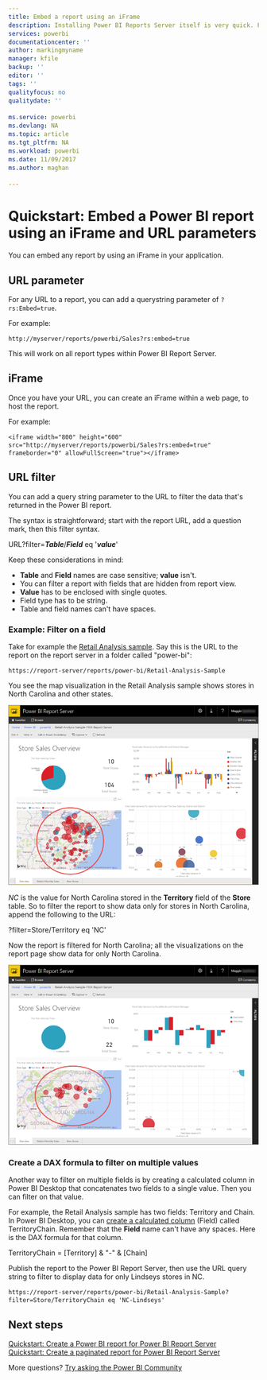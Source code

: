```yaml
---
title: Embed a report using an iFrame
description: Installing Power BI Reports Server itself is very quick. From downloading, to installing and configuring, you should be up and running within a few minutes.
services: powerbi
documentationcenter: ''
author: markingmyname
manager: kfile
backup: ''
editor: ''
tags: ''
qualityfocus: no
qualitydate: ''

ms.service: powerbi
ms.devlang: NA
ms.topic: article
ms.tgt_pltfrm: NA
ms.workload: powerbi
ms.date: 11/09/2017
ms.author: maghan

---
```

# Quickstart: Embed a Power BI report using an iFrame and URL parameters

You can embed any report by using an iFrame in your application. 

## URL parameter

For any URL to a report, you can add a querystring parameter of `?rs:Embed=true`.

For example:

```
http://myserver/reports/powerbi/Sales?rs:embed=true
```

This will work on all report types within Power BI Report Server.

## iFrame

Once you have your URL, you can create an iFrame within a web page, to host the report.

For example:

```
<iframe width="800" height="600" src="http://myserver/reports/powerbi/Sales?rs:embed=true" frameborder="0" allowFullScreen="true"></iframe>
```

## URL filter

You can add a query string parameter to the URL to filter the data that's returned in the Power BI report.

The syntax is straightforward; start with the report URL, add a question mark, then this filter syntax.

URL?filter=***Table***/***Field*** eq '***value***'

Keep these considerations in mind:

- **Table** and **Field** names are case sensitive; **value** isn't.
- You can filter a report with fields that are hidden from report view.
- **Value** has to be enclosed with single quotes.
- Field type has to be string.
- Table and field names can't have spaces.

###  Example: Filter on a field

Take for example the [Retail Analysis sample](../sample-datasets.md). Say this is the URL to the report on the report server in a folder called "power-bi":

```
https://report-server/reports/power-bi/Retail-Analysis-Sample
```

You see the map visualization in the Retail Analysis sample shows stores in North Carolina and other states.

![Retail Analysis sample map visualization](media/quickstart-embed/report-server-retail-analysis-sample-map.png)

*NC* is the value for North Carolina stored in the **Territory** field of the **Store** table. So to filter the report to show data only for stores in North Carolina, append the following to the URL:

?filter=Store/Territory eq 'NC'

Now the report is filtered for North Carolina; all the visualizations on the report page show data for only North Carolina.

![Retail Analysis sample filtered visualizations](media/quickstart-embed/report-server-retail-analysis-sample-filtered-map.png)

### Create a DAX formula to filter on multiple values

Another way to filter on multiple fields is by creating a calculated column in Power BI Desktop that concatenates two fields to a single value. Then you can filter on that value.

For example, the Retail Analysis sample has two fields: Territory and Chain. In Power BI Desktop, you can [create a calculated column](../desktop-tutorial-create-calculated-columns.md) (Field) called TerritoryChain. Remember that the **Field** name can't have any spaces. Here is the DAX formula for that column.

TerritoryChain = [Territory] & "-" & [Chain]

Publish the report to the Power BI Report Server, then use the URL query string to filter to display data for only Lindseys stores in NC.

```
https://report-server/reports/power-bi/Retail-Analysis-Sample?filter=Store/TerritoryChain eq 'NC-Lindseys'

```

## Next steps

[Quickstart: Create a Power BI report for Power BI Report Server](quickstart-create-powerbi-report.md)  
[Quickstart: Create a paginated report for Power BI Report Server](quickstart-create-paginated-report.md)  

More questions? [Try asking the Power BI Community](https://community.powerbi.com/)